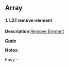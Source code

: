 ## Array

#### 1. L27.remove-element

**Description**:[Remove Element](https://leetcode.com/problems/remove-element/description/)

**[Code](./27.remove-element.py)**

**Notes:**

Easy -